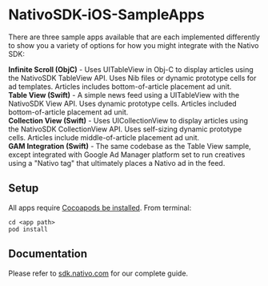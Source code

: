 # NativoSDK-iOS-SampleApps

There are three sample apps available that are each implemented differently to show you a variety of options for how you might integrate with the Nativo SDK:

**Infinite Scroll (ObjC)** - Uses UITableView in Obj-C to display articles using the NativoSDK TableView API. Uses Nib files or dynamic prototype cells for ad templates. Articles includes bottom-of-article placement ad unit.<br/>
**Table View (Swift)** - A simple news feed using a UITableView with the NativoSDK View API. Uses dynamic prototype cells. Articles included bottom-of-article placement ad unit. <br/>
**Collection View (Swift)** - Uses UICollectionView to display articles using the NativoSDK CollectionView API. Uses self-sizing dynamic prototype cells. Articles include middle-of-article placement ad unit. <br/>
**GAM Integration (Swift)** - The same codebase as the Table View sample, except integrated with Google Ad Manager platform set to run creatives using a "Nativo tag" that ultimately places a Nativo ad in the feed.


## Setup

All apps require [Cocoapods be installed](https://cocoapods.org/). From terminal:

    cd <app path>
    pod install


## Documentation

Please refer to [sdk.nativo.com](https://sdk.nativo.com/docs/getting-started-ios) for our complete guide.


